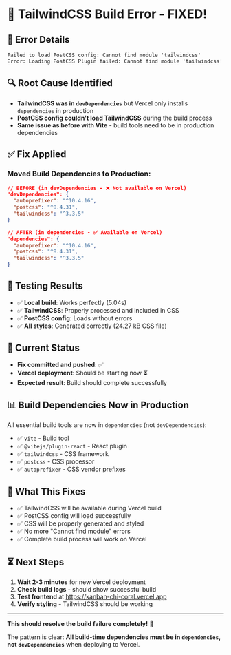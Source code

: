 # 🎨 TailwindCSS Build Error - FIXED!

## 🚨 **Error Details**
```
Failed to load PostCSS config: Cannot find module 'tailwindcss'
Error: Loading PostCSS Plugin failed: Cannot find module 'tailwindcss'
```

## 🔍 **Root Cause Identified**
- **TailwindCSS was in `devDependencies`** but Vercel only installs `dependencies` in production
- **PostCSS config couldn't load TailwindCSS** during the build process
- **Same issue as before with Vite** - build tools need to be in production dependencies

## ✅ **Fix Applied**

### **Moved Build Dependencies to Production:**
```json
// BEFORE (in devDependencies - ❌ Not available on Vercel)
"devDependencies": {
  "autoprefixer": "^10.4.16",
  "postcss": "^8.4.31", 
  "tailwindcss": "^3.3.5"
}

// AFTER (in dependencies - ✅ Available on Vercel)
"dependencies": {
  "autoprefixer": "^10.4.16",
  "postcss": "^8.4.31",
  "tailwindcss": "^3.3.5"
}
```

## 🧪 **Testing Results**
- ✅ **Local build**: Works perfectly (5.04s)
- ✅ **TailwindCSS**: Properly processed and included in CSS
- ✅ **PostCSS config**: Loads without errors
- ✅ **All styles**: Generated correctly (24.27 kB CSS file)

## 🚀 **Current Status**
- **Fix committed and pushed**: ✅
- **Vercel deployment**: Should be starting now ⏳
- **Expected result**: Build should complete successfully

## 📊 **Build Dependencies Now in Production**

All essential build tools are now in `dependencies` (not `devDependencies`):
- ✅ `vite` - Build tool
- ✅ `@vitejs/plugin-react` - React plugin  
- ✅ `tailwindcss` - CSS framework
- ✅ `postcss` - CSS processor
- ✅ `autoprefixer` - CSS vendor prefixes

## 🎯 **What This Fixes**
- ✅ TailwindCSS will be available during Vercel build
- ✅ PostCSS config will load successfully
- ✅ CSS will be properly generated and styled
- ✅ No more "Cannot find module" errors
- ✅ Complete build process will work on Vercel

## ⏳ **Next Steps**
1. **Wait 2-3 minutes** for new Vercel deployment
2. **Check build logs** - should show successful build
3. **Test frontend** at https://kanban-chi-coral.vercel.app
4. **Verify styling** - TailwindCSS should be working

---

**This should resolve the build failure completely!** 🎉

The pattern is clear: **All build-time dependencies must be in `dependencies`, not `devDependencies`** when deploying to Vercel.